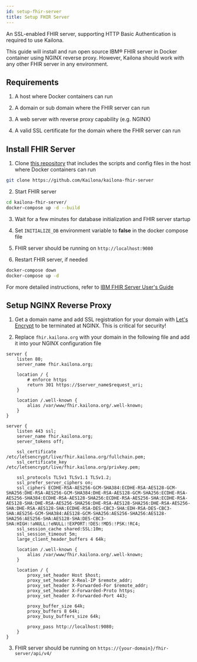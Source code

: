 ```yaml
---
id: setup-fhir-server
title: Setup FHIR Server
---
```


An SSL-enabled FHIR server, supporting HTTP Basic Authentication is required to use Kailona.

This guide will install and run open source IBM® FHIR server in Docker container using NGINX reverse proxy. However,
Kailona should work with any other FHIR server in any environment.

## Requirements

1. A host where Docker containers can run

2. A domain or sub domain where the FHIR server can run

3. A web server with reverse proxy capability (e.g. NGINX)

4. A valid SSL certificate for the domain where the FHIR server can run

## Install FHIR Server

1. Clone [this repository](https://github.com/Kailona/kailona-fhir-server) that includes the scripts and config files in
   the host where Docker containers can run

```bash
git clone https://github.com/Kailona/kailona-fhir-server
```

2. Start FHIR server

```bash
cd kailona-fhir-server/
docker-compose up -d --build
```

3. Wait for a few minutes for database initialization and FHIR server startup

4. Set `INITIALIZE_DB` environment variable to **false** in the docker compose file

5. FHIR server should be running on `http://localhost:9080`

6. Restart FHIR server, if needed

```bash
docker-compose down
docker-compose up -d
```

For more detailed instructions, refer to
[IBM FHIR Server User's Guide](https://ibm.github.io/FHIR/guides/FHIRServerUsersGuide)

## Setup NGINX Reverse Proxy

1. Get a domain name and add SSL registration for your domain with [Let's Encrypt](https://letsencrypt.org) to be
   terminated at NGINX. This is critical for security!

2. Replace `fhir.kailona.org` with your domain in the following file and add it into your NGINX configuration file

```
server {
    listen 80;
    server_name fhir.kailona.org;

    location / {
        # enforce https
        return 301 https://$server_name$request_uri;
    }

    location /.well-known {
        alias /var/www/fhir.kailona.org/.well-known;
    }
}

server {
    listen 443 ssl;
    server_name fhir.kailona.org;
    server_tokens off;

    ssl_certificate /etc/letsencrypt/live/fhir.kailona.org/fullchain.pem;
    ssl_certificate_key /etc/letsencrypt/live/fhir.kailona.org/privkey.pem;

    ssl_protocols TLSv1 TLSv1.1 TLSv1.2;
    ssl_prefer_server_ciphers on;
    ssl_ciphers ECDHE-RSA-AES256-GCM-SHA384:ECDHE-RSA-AES128-GCM-SHA256:DHE-RSA-AES256-GCM-SHA384:DHE-RSA-AES128-GCM-SHA256:ECDHE-RSA-AES256-SHA384:ECDHE-RSA-AES128-SHA256:ECDHE-RSA-AES256-SHA:ECDHE-RSA-AES128-SHA:DHE-RSA-AES256-SHA256:DHE-RSA-AES128-SHA256:DHE-RSA-AES256-SHA:DHE-RSA-AES128-SHA:ECDHE-RSA-DES-CBC3-SHA:EDH-RSA-DES-CBC3-SHA:AES256-GCM-SHA384:AES128-GCM-SHA256:AES256-SHA256:AES128-SHA256:AES256-SHA:AES128-SHA:DES-CBC3-SHA:HIGH:!aNULL:!eNULL:!EXPORT:!DES:!MD5:!PSK:!RC4;
    ssl_session_cache shared:SSL:10m;
    ssl_session_timeout 5m;
    large_client_header_buffers 4 64k;

    location /.well-known {
        alias /var/www/fhir.kailona.org/.well-known;
    }

    location / {
        proxy_set_header Host $host;
        proxy_set_header X-Real-IP $remote_addr;
        proxy_set_header X-Forwarded-For $remote_addr;
        proxy_set_header X-Forwarded-Proto https;
        proxy_set_header X-Forwarded-Port 443;

        proxy_buffer_size 64k;
        proxy_buffers 8 64k;
        proxy_busy_buffers_size 64k;

        proxy_pass http://localhost:9080;
    }
}
```

3. FHIR server should be running on `https://{your-domain}/fhir-server/api/v4/`
